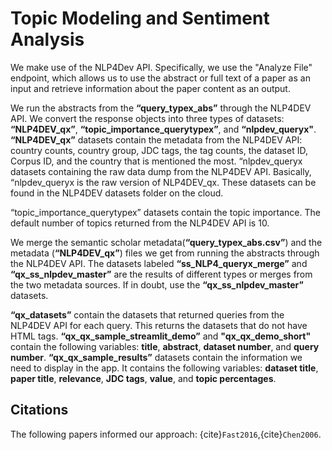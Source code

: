 # Topic Modeling and Sentiment Analysis

We make use of the NLP4Dev API. Specifically, we use the "Analyze File" endpoint, which allows us to use the abstract or full text of a paper as an input and retrieve information about the paper content as an output.

We run the abstracts from the **“query_typex_abs”** through the NLP4DEV API. We convert the response objects into three types of datasets: **“NLP4DEV_qx”**, **“topic_importance_querytypex”**, and **“nlpdev_queryx"**. **“NLP4DEV_qx”** datasets contain the metadata from the NLP4DEV API: country counts, country group, JDC tags, the tag counts, the dataset ID, Corpus ID, and the country that is mentioned the most.  “nlpdev_queryx datasets containing the raw data dump from the NLP4DEV API. Basically, “nlpdev_queryx is the raw version of NLP4DEV_qx. These datasets can be found in the NLP4DEV datasets folder on the cloud. 

“topic_importance_querytypex” datasets contain the topic importance. The default number of topics returned from the NLP4DEV API is 10.


We merge the semantic scholar metadata(**“query_typex_abs.csv”**) and the metadata (**“NLP4DEV_qx”**) files we get from running the abstracts through the NLP4DEV API. The datasets labeled **“ss_NLP4_queryx_merge”** and **“qx_ss_nlpdev_master”** are the results of different types or merges from the two metadata sources. If in doubt, use the **“qx_ss_nlpdev_master”** datasets.

**“qx_datasets”** contain the  datasets that returned queries from the NLP4DEV API for each query. This returns the datasets that do not have HTML tags. 
**“qx_qx_sample_streamlit_demo”** and **"qx_qx_demo_short"** contain the following variables: **title**, **abstract**, **dataset number**, and **query number**.
**“qx_qx_sample_results”** datasets contain the information we need to display in the app. It contains the following variables: **dataset title**, **paper title**, **relevance**, **JDC tags**, **value**, and **topic percentages**.

## Citations

The following papers informed our approach: {cite}`Fast2016`,{cite}`Chen2006`.


```{bibliography}
```